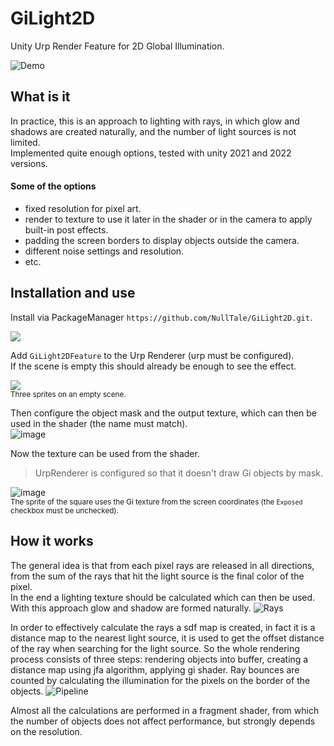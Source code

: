 # GiLight2D

Unity Urp Render Feature for 2D Global Illumination.

![Demo](https://user-images.githubusercontent.com/1497430/214528293-1d6d2dbd-0a54-4816-ab32-c08d22e981f5.gif)

## What is it
In practice, this is an approach to lighting with rays, in which glow and shadows are created naturally, and the number of light sources is not limited.<br>
Implemented quite enough options, tested with unity 2021 and 2022 versions.<br>

#### Some of the options
* fixed resolution for pixel art.
* render to texture to use it later in the shader or in the camera to apply built-in post effects.
* padding the screen borders to display objects outside the camera.
* different noise settings and resolution.
* etc.


## Installation and use
Install via PackageManager `https://github.com/NullTale/GiLight2D.git`.

<img src="https://user-images.githubusercontent.com/1497430/213906801-7cab3334-5626-46b8-9966-d5c0b6107edc.png">

Add `GiLight2DFeature` to the Urp Renderer (urp must be configured).<br>
If the scene is empty this should already be enough to see the effect.

<img src="https://user-images.githubusercontent.com/1497430/213907330-64d37b07-2833-4f8e-8b62-88455c05d604.png"><br>
<sup>Three sprites on an empty scene.</sup>

Then configure the object mask and the output texture, which can then be used in the shader (the name must match).<br>
![image](https://user-images.githubusercontent.com/1497430/213999888-f368c057-cbd9-4af2-ac4e-bc745f692033.png)

Now the texture can be used from the shader.<br> 
> UrpRenderer is configured so that it doesn't draw Gi objects by mask.

![image](https://user-images.githubusercontent.com/1497430/213909802-45824d6d-7307-416f-b6f9-caebc7f45032.png)<br>
<sup>The sprite of the square uses the Gi texture from the screen coordinates (the `Exposed` checkbox must be unchecked).</sup>

## How it works
The general idea is that from each pixel rays are released in all directions, from the sum of the rays that hit the light source is the final color of the pixel.<Br> In the end a lighting texture should be calculated which can then be used.<Br> With this approach glow and shadow are formed naturally.
![Rays](https://user-images.githubusercontent.com/1497430/214540599-eb907420-0655-4029-b54e-3484a69e4b31.gif)


In order to effectively calculate the rays a sdf map is created, in fact it is a distance map to the nearest light source, it is used to get the offset distance of the ray when searching for the light source.
So the whole rendering process consists of three steps: rendering objects into buffer, creating a distance map using jfa algorithm, applying gi shader.
Ray bounces are counted by calculating the illumination for the pixels on the border of the objects.
![Pipeline](https://user-images.githubusercontent.com/1497430/214540624-e9e66d99-6076-4345-9e2b-1996050e594f.gif)

Almost all the calculations are performed in a fragment shader, from which the number of objects does not affect performance, but strongly depends on the resolution.

